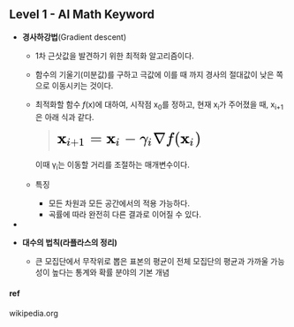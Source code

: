 ## Level 1 - AI Math Keyword

- **경사하강법**(Gradient descent)

  - 1차 근삿값을 발견하기 위한 최적화 알고리즘이다.

  - 함수의 기울기(미분값)를 구하고 극값에 이를 때 까지 경사의 절대값이 낮은 쪽으로 이동시키는 것이다.

  - 최적화할 함수 *f*(x)에 대하여, 시작점 x<sub>0</sub>를 정하고, 현재 x<sub>i</sub>가 주어졌을 때, x<sub>i+1</sub>은 아래 식과 같다.

    > ![gradient_descent](README.assets/gradient_descent-16426665985032.svg)

    이때 γ<sub>i</sub>는 이동할 거리를 조절하는 매개변수이다.

  - 특징

    - 모든 차원과 모든 공간에서의 적용 가능하다.
    - 곡률에 따라 완전히 다른 결과로 이어질 수 있다.

- 

- **대수의 법칙(라플라스의 정리)**

  - 큰 모집단에서 무작위로 뽑은 표본의 평균이 전체 모집단의 평균과 가까울 가능성이 높다는 통계와 확률 분야의 기본 개념









#### ref

wikipedia.org

